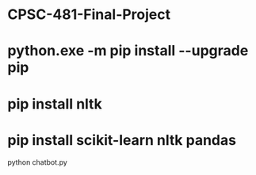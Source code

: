 # CPSC-481-Final-Project


  # python.exe -m pip install --upgrade pip
  # pip install nltk
  # pip install scikit-learn nltk pandas

python chatbot.py

